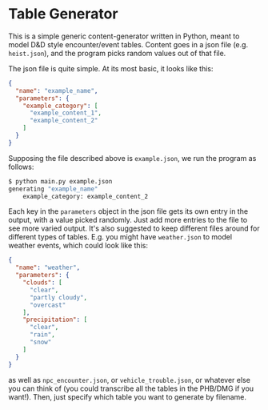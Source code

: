 # Table Generator
This is a simple generic content-generator written in Python, meant to model D&D style 
encounter/event tables. Content goes in a json file (e.g. `heist.json`), and the
program picks random values out of that file.

The json file is quite simple. At its most basic, it looks like this:

```json
{
  "name": "example_name",
  "parameters": {
    "example_category": [
      "example_content_1",
      "example_content_2"
    ]
  }
}
```

Supposing the file described above is `example.json`, we run the program as follows:

```bash
$ python main.py example.json
generating "example_name"
    example_category: example_content_2
```

Each key in the `parameters` object in the json file gets its own entry in the output,
with a value picked randomly. Just add more entries to the file to see more 
varied output. It's also suggested to keep different files around for different types of tables.
E.g. you might have `weather.json` to model weather events, which could look like this:

```json
{
  "name": "weather",
  "parameters": {
    "clouds": [
      "clear",
      "partly cloudy",
      "overcast"
    ],
    "precipitation": [
      "clear",
      "rain",
      "snow"
    ]
  }
}
```

as well as `npc_encounter.json`, or `vehicle_trouble.json`, or whatever else you can think of
(you could transcribe all the tables in the PHB/DMG if you want!). Then, just specify which table
you want to generate by filename.
